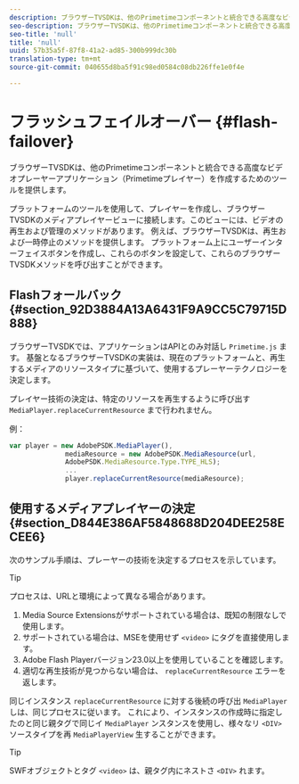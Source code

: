 ```yaml
---
description: ブラウザーTVSDKは、他のPrimetimeコンポーネントと統合できる高度なビデオプレーヤーアプリケーション（Primetimeプレイヤー）を作成するためのツールを提供します。
seo-description: ブラウザーTVSDKは、他のPrimetimeコンポーネントと統合できる高度なビデオプレーヤーアプリケーション（Primetimeプレイヤー）を作成するためのツールを提供します。
seo-title: 'null'
title: 'null'
uuid: 57b35a5f-87f8-41a2-ad85-300b999dc30b
translation-type: tm+mt
source-git-commit: 040655d8ba5f91c98ed0584c08db226ffe1e0f4e

---
```



# フラッシュフェイルオーバー {#flash-failover}

ブラウザーTVSDKは、他のPrimetimeコンポーネントと統合できる高度なビデオプレーヤーアプリケーション（Primetimeプレイヤー）を作成するためのツールを提供します。

プラットフォームのツールを使用して、プレイヤーを作成し、ブラウザーTVSDKのメディアプレイヤービューに接続します。このビューには、ビデオの再生および管理のメソッドがあります。 例えば、ブラウザーTVSDKは、再生および一時停止のメソッドを提供します。 プラットフォーム上にユーザーインターフェイスボタンを作成し、これらのボタンを設定して、これらのブラウザーTVSDKメソッドを呼び出すことができます。

## Flashフォールバック {#section_92D3884A13A6431F9A9CC5C79715D888}

ブラウザーTVSDKでは、アプリケーションはAPIとのみ対話し `Primetime.js` ます。 基盤となるブラウザーTVSDKの実装は、現在のプラットフォームと、再生するメディアのリソースタイプに基づいて、使用するプレーヤーテクノロジーを決定します。

プレイヤー技術の決定は、特定のリソースを再生するように呼び出す `MediaPlayer.replaceCurrentResource` まで行われません。

例：

```js
var player = new AdobePSDK.MediaPlayer(), 
              mediaResource = new AdobePSDK.MediaResource(url, 
              AdobePSDK.MediaResource.Type.TYPE_HLS); 
              ... 
              player.replaceCurrentResource(mediaResource);
```

## 使用するメディアプレイヤーの決定 {#section_D844E386AF5848688D204DEE258ECEE6}

次のサンプル手順は、プレーヤーの技術を決定するプロセスを示しています。

>[!TIP]
>
>プロセスは、URLと環境によって異なる場合があります。

1. Media Source Extensionsがサポートされている場合は、既知の制限なしで使用します。
1. サポートされている場合は、MSEを使用せず `<video>` にタグを直接使用します。
1. Adobe Flash Playerバージョン23.0以上を使用していることを確認します。
1. 適切な再生技術が見つからない場合は、 `replaceCurrentResource` エラーを返します。

同じインスタンス `replaceCurrentResource` に対する後続の呼び出 `MediaPlayer` しは、同じプロセスに従います。 これにより、インスタンスの作成時に指定したのと同じ親タグで同じイ `MediaPlayer` ンスタンスを使用し、様々なリ `<DIV>` ソースタイプを再 `MediaPlayerView` 生することができます。

>[!TIP]
>
>SWFオブジェクトとタグ `<video>` は、親タグ内にネストさ `<DIV>` れます。

